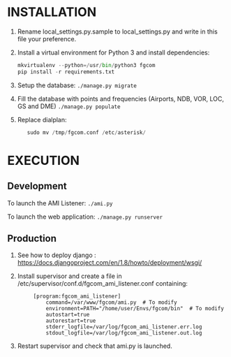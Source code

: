 INSTALLATION
============

1. Rename local_settings.py.sample to local_settings.py and write in this file your preference.

2. Install a virtual environment for Python 3 and install dependencies:
    ```python
    mkvirtualenv --python=/usr/bin/python3 fgcom
    pip install -r requirements.txt
    ```

3. Setup the database:
    ```./manage.py migrate```

4. Fill the database with points and frequencies (Airports, NDB, VOR, LOC, GS and DME)
    ```./manage.py populate```

5. Replace dialplan:
    ```./manage.py dialplan > /tmp/fgcom.conf
       sudo mv /tmp/fgcom.conf /etc/asterisk/
    ```

EXECUTION
=========

Development
-----------

To launch the AMI Listener:
    ```./ami.py```
    
To launch the web application:
    ```./manage.py runserver```

Production
----------

1. See how to deploy django : https://docs.djangoproject.com/en/1.8/howto/deployment/wsgi/

2. Install supervisor and create a file in /etc/supervisor/conf.d/fgcom_ami_listener.conf containing:
   ```
	    [program:fgcom_ami_listener]
            command=/var/www/fgcom/ami.py  # To modify
            environment=PATH="/home/user/Envs/fgcom/bin"  # To modify
            autostart=true
            autorestart=true
            stderr_logfile=/var/log/fgcom_ami_listener.err.log
            stdout_logfile=/var/log/fgcom_ami_listener.out.log
    ```

3. Restart supervisor and check that ami.py is launched.
